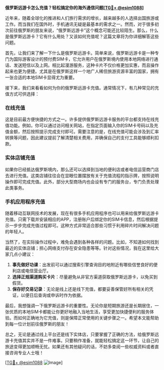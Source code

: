 **俄罗斯远游卡怎么充值？轻松搞定你的海外通信问题[[TG💪+ @esim1088](https://t.me/s/esim1088)]**

近年来，随着全球化的推进和人们旅行需求的增长，越来越多的人选择出国旅游或工作。而当我们在国外时，手机通讯无疑是最基本的需求之一。然而，对于很多初次前往俄罗斯的朋友来说，“俄罗斯远游卡”这个概念可能还比较陌生。那么，什么是俄罗斯远游卡？它有什么用处？又该如何充值呢？这篇文章将为你详细解答这些问题。

首先，让我们来了解一下什么是俄罗斯远游卡。简单来说，俄罗斯远游卡是一种专门为国际游客设计的预付费SIM卡，它允许用户在俄罗斯境内使用本地网络进行通话、发送短信以及上网。相比起漫游服务，这种卡片不仅价格更加实惠，而且操作起来也更为便捷。尤其是在俄罗斯这样一个地广人稀但旅游资源丰富的国家，拥有一张合适的本地SIM卡显得尤为重要。

接下来，我们来看看如何为你的俄罗斯远游卡充值。通常情况下，有几种常见的充值方式可供选择：

### 在线充值
这是目前最方便快捷的方式之一。许多提供俄罗斯远游卡服务的平台都支持在线充值功能。例如，你可以通过访问相关网站，在指定页面输入你的SIM卡号码以及充值金额，然后按照提示完成支付即可。需要注意的是，在线充值可能会涉及到汇率转换等问题，因此建议提前了解清楚相关费用，并确保自己的支付工具能够顺利扣款。

### 实体店铺充值
如果你已经抵达俄罗斯境内，那么还可以选择到当地的便利店或者电信运营商门店去进行充值。这类店铺往往会在显眼位置摆放有关于充值流程的指示牌，按照说明操作即可完成充值。此外，部分大型商场内也会设有专门的服务台，专门负责处理此类事务。

### 手机应用程序充值
随着移动互联网技术的发展，现在有很多手机应用程序也可以用来给俄罗斯远游卡充值。只需下载并安装相应的APP，注册账户后绑定你的SIM卡信息，然后根据提示一步步完成充值过程即可。这种方式非常适合那些习惯于利用碎片时间解决问题的年轻人。

当然了，在实际操作过程中，难免会遇到各种各样的问题。比如，不知道如何找到最近的实体店铺；担心网络支付存在安全隐患等等。针对这些情况，我在这里给大家几点小建议：

1. **事先做好功课**：出发前可以通过搜索引擎查询目的地附近有哪些信誉良好的便利店或电信营业厅。
2. **选择正规渠道购买卡片**：尽量避免从非官方渠道获取俄罗斯远游卡，以免买到假货。
3. **保存好交易记录**：无论是线上还是线下充值，都要妥善保管好所有相关的凭证，以便日后查询或申诉时作为依据。

最后，我想强调一下俄罗斯远游卡的重要性。无论你是短期旅游还是长期居住，一张优质的本地SIM卡都能让你更好地融入当地生活，享受更加快捷便利的服务体验。而如何正确地为它充值，则是保障正常使用的关键步骤之一。希望本文能帮助到每一位计划前往俄罗斯的朋友！

总之，无论是通过线上平台还是线下实体店，只要掌握了正确的方法，给俄罗斯远游卡充值其实并不是一件难事。只要稍作准备，就能轻松搞定这一环节，让自己的旅途变得更加顺畅无忧。如果还有其他疑问的话，不妨多查阅一些权威资料或者直接咨询专业人士哦！

[[TG💪+ @esim1088](https://t.me/s/esim1088) ![Image](https://i.postimg.cc/4NQfJmqS/Snipaste-2025-05-13-00-14-12.png)]